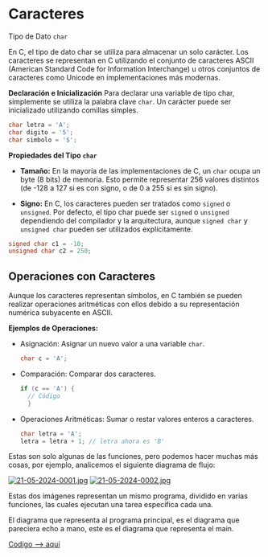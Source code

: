 # Caracteres

Tipo de Dato `char`

En C, el tipo de dato char se utiliza para almacenar un solo carácter. Los caracteres se representan en C utilizando el conjunto de caracteres ASCII (American Standard Code for Information Interchange) u otros conjuntos de caracteres como Unicode en implementaciones más modernas.

**Declaración e Inicialización**
Para declarar una variable de tipo char, simplemente se utiliza la palabra clave `char`. Un carácter puede ser inicializado utilizando comillas simples.

```c
char letra = 'A';
char digito = '5';
char simbolo = '$';
```
**Propiedades del Tipo `char`**

- **Tamaño:** En la mayoría de las implementaciones de C, un `char` ocupa un byte (8 bits) de memoria. Esto permite representar 256 valores distintos (de -128 a 127 si es con signo, o de 0 a 255 si es sin signo).

- **Signo:** En C, los caracteres pueden ser tratados como `signed` o `unsigned`. Por defecto, el tipo char puede ser `signed` o `unsigned` dependiendo del compilador y la arquitectura, aunque `signed char` y `unsigned char` pueden ser utilizados explícitamente.

```c
signed char c1 = -10;
unsigned char c2 = 250;
```

## **Operaciones con Caracteres**

Aunque los caracteres representan símbolos, en C también se pueden realizar operaciones aritméticas con ellos debido a su representación numérica subyacente en ASCII.

**Ejemplos de Operaciones:**

- Asignación: Asignar un nuevo valor a una variable `char`.
  ```c
  char c = 'A';
  ```

- Comparación: Comparar dos caracteres.
  ```c
  if (c == 'A') {
    // Código
    }
  ```
- Operaciones Aritméticas: Sumar o restar valores enteros a caracteres.
  ```c
  char letra = 'A';
  letra = letra + 1; // letra ahora es 'B'
  ```

Estas son solo algunas de las funciones, pero podemos hacer muchas más cosas, por ejemplo, analicemos el siguiente diagrama de flujo:


[![21-05-2024-0001.jpg](https://i.postimg.cc/Hk2FZfJx/21-05-2024-0001.jpg)](https://postimg.cc/bZZ6dV9c)
[![21-05-2024-0002.jpg](https://i.postimg.cc/9Md7jtyL/21-05-2024-0002.jpg)](https://postimg.cc/S2Ks69T9)

Estas dos imágenes representan un mismo programa, dividido en varias funciones, las cuales ejecutan una tarea específica cada una.

El diagrama que representa al programa principal, es el diagrama que pareciera echo a mano, este es el diagrama que representa el main.

[Codigo --> aquí](caracteres.c)